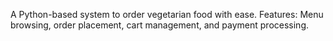 A Python-based system to order vegetarian food with ease.
Features: Menu browsing, order placement, cart management, and payment processing.


